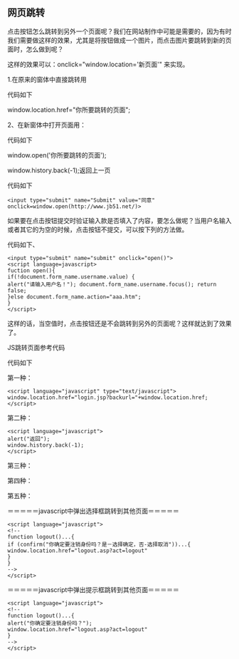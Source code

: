 ## 网页跳转

点击按钮怎么跳转到另外一个页面呢？我们在网站制作中可能是需要的，因为有时我们需要做这样的效果，尤其是将按钮做成一个图片，而点击图片要跳转到新的页面时，怎么做到呢？

这样的效果可以：onclick="window.location='新页面'" 来实现。

1.在原来的窗体中直接跳转用

代码如下

window.location.href="你所要跳转的页面";

2、在新窗体中打开页面用：

代码如下

window.open('你所要跳转的页面');

window.history.back(-1);返回上一页

代码如下

```
<input type="submit" name="Submit" value="同意" onclick=window.open(http://www.jb51.net/)>
```

如果要在点击按钮提交时验证输入款是否填入了内容，要怎么做呢？当用户名输入或者其它的为空的时候，点击按钮不提交，可以按下列的方法做。

代码如下、

```
<input type="submit" name="submit" onclick="open()">
<script language=javascript>
fuction open(){
if(!document.form_name.username.value) {
alert("请输入用户名！"); document.form_name.username.focus(); return false;
}else document.form_name.action="aaa.htm";
}
</script>
```

这样的话，当空值时，点击按钮还是不会跳转到另外的页面呢？这样就达到了效果了。

 

JS跳转页面参考代码

代码如下

第一种：

```
<script language="javascript" type="text/javascript">
window.location.href="login.jsp?backurl="+window.location.href;
</script>
```

第二种：

```
<script language="javascript">
alert("返回");
window.history.back(-1);
</script>
```

第三种：
<script language="javascript">
window.navigate("top.jsp");
</script>
第四种：
<script language="JavaScript">
self.location='top.htm';
</script>
第五种：
<script language="javascript">
alert("非法访问！");
top.location='xx.jsp';
</script>

＝＝＝＝＝javascript中弹出选择框跳转到其他页面＝＝＝＝＝

```
<script language="javascript">
<!--
function logout()...{
if (confirm("你确定要注销身份吗？是－选择确定，否-选择取消"))...{
window.location.href="logout.asp?act=logout"
}
}
-->
</script>
```

＝＝＝＝＝javascript中弹出提示框跳转到其他页面＝＝＝＝＝

```
<script language="javascript">
<!--
function logout()...{
alert("你确定要注销身份吗？");
window.location.href="logout.asp?act=logout"
}
-->
</script>
```

